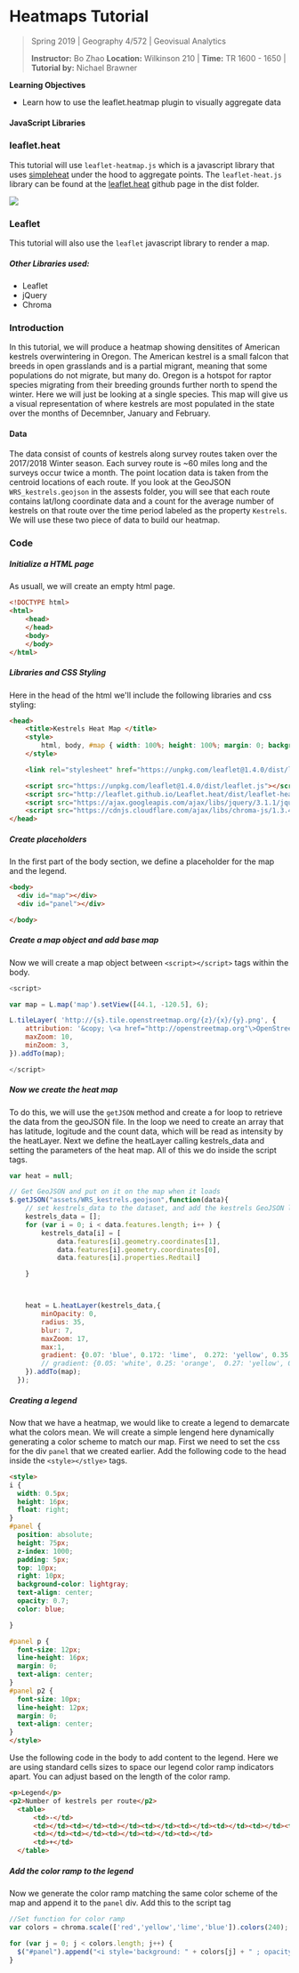 # Heatmaps Tutorial

> Spring 2019 | Geography 4/572 | Geovisual Analytics
>
> **Instructor:** Bo Zhao  **Location:** Wilkinson 210 | **Time:** TR 1600 - 1650 |
> **Tutorial by:** Nichael Brawner

**Learning Objectives**

- Learn how to use the leaflet.heatmap plugin to visually aggregate data

#### JavaScript Libraries
### leaflet.heat
This tutorial will use `leaflet-heatmap.js` which is a javascript library that uses [simpleheat](https://github.com/mourner/simpleheat) under the hood to aggregate points. The `leaflet-heat.js` library can be found at the [leaflet.heat](https://github.com/Leaflet/Leaflet.heat) github page in the dist folder.

![](img/chart.png)
### Leaflet

This tutorial will also use the `leaflet` javascript library to render a map.


##### Other Libraries used:
- Leaflet
- jQuery
- Chroma

### Introduction
In this tutorial, we will produce a heatmap showing densitites of American kestrels overwintering in Oregon.  The American kestrel is a small falcon that breeds in open grasslands and is a partial migrant, meaning that some populations do not migrate, but many do.  Oregon is a hotspot for raptor species migrating from their breeding grounds further north to spend the winter.  Here we will just be looking at a single species.  This map will give us a visual representation of where kestrels are most populated in the state over the months of Decemnber, January and February.

#### Data
The data consist of counts of kestrels along survey routes taken over the 2017/2018 Winter season.  Each survey route is ~60 miles long and the surveys occur twice a month.  The point location data is taken from the centroid locations of each route. If you look at the GeoJSON `WRS_kestrels.geojson` in the assests folder, you will see that each route contains lat/long coordinate data and a count for the average number of kestrels on that route over the time period labeled as the property `Kestrels`.  We will use these two piece of data to build our heatmap.

### Code

##### Initialize a HTML page

As usuall, we will create an empty html page.

```html
<!DOCTYPE html>
<html>
    <head>
    </head>
    <body>
    </body>
</html>
```

##### Libraries and CSS Styling
Here in the head of the html we'll include the following libraries and css styling:

```html
<head>
    <title>Kestrels Heat Map </title>
    <style>
        html, body, #map { width: 100%; height: 100%; margin: 0; background: #fff}
    </style>

    <link rel="stylesheet" href="https://unpkg.com/leaflet@1.4.0/dist/leaflet.css" />

    <script src="https://unpkg.com/leaflet@1.4.0/dist/leaflet.js"></script>
    <script src="http://leaflet.github.io/Leaflet.heat/dist/leaflet-heat.js"></script>
    <script src="https://ajax.googleapis.com/ajax/libs/jquery/3.1.1/jquery.min.js"></script>
    <script src="https://cdnjs.cloudflare.com/ajax/libs/chroma-js/1.3.4/chroma.min.js"></script>
</head>
```
##### Create placeholders
In the first part of the body section, we define a placeholder for the map and the legend.

```html
<body>
  <div id="map"></div>
  <div id="panel"></div>

</body>
```

##### Create a map object and add base map

Now we will create a map object between `<script></script>` tags within the body.

```javascript
<script>

var map = L.map('map').setView([44.1, -120.5], 6);

L.tileLayer( 'http://{s}.tile.openstreetmap.org/{z}/{x}/{y}.png', {
    attribution: '&copy; \<a href="http://openstreetmap.org"\>OpenStreetMap\</a\> Contributors',
    maxZoom: 10,
    minZoom: 3,
}).addTo(map);

</script>
```
##### Now we create the heat map

To do this, we will use the `getJSON` method and create a for loop to retrieve the data from the geoJSON file.  In the loop we need to create an array that has latitude, logitude and the count data, which will be read as intensity by the heatLayer.  Next we define the heatLayer calling kestrels_data and setting the parameters of the heat map.
All of this we do inside the script tags.
```javascript
var heat = null;

// Get GeoJSON and put on it on the map when it loads
$.getJSON("assets/WRS_kestrels.geojson",function(data){
    // set kestrels_data to the dataset, and add the kestrels GeoJSON layer to the map
    kestrels_data = [];
    for (var i = 0; i < data.features.length; i++ ) {
        kestrels_data[i] = [
            data.features[i].geometry.coordinates[1],
            data.features[i].geometry.coordinates[0],
            data.features[i].properties.Redtail]

    }



    heat = L.heatLayer(kestrels_data,{
        minOpacity: 0,
        radius: 35,
        blur: 7,
        maxZoom: 17,
        max:1,
        gradient: {0.07: 'blue', 0.172: 'lime',  0.272: 'yellow', 0.35: 'red'},
        // gradient: {0.05: 'white', 0.25: 'orange',  0.27: 'yellow', 0.3: 'red'}
    }).addTo(map);
  });
```

##### Creating a legend
Now that we have a heatmap, we would like to create a legend to demarcate what the colors mean.  We will create a simple lengend here dynamically generating a color scheme to match our map.  First we need to set the css for the div `panel` that we created earlier.  Add the following code to the head inside the `<style></stlye>` tags.

```html
<style>
i {
  width: 0.5px;
  height: 16px;
  float: right;
}
#panel {
  position: absolute;
  height: 75px;
  z-index: 1000;
  padding: 5px;
  top: 10px;
  right: 10px;
  background-color: lightgray;
  text-align: center;
  opacity: 0.7;
  color: blue;

}

#panel p {
  font-size: 12px;
  line-height: 16px;
  margin: 0;
  text-align: center;
}
#panel p2 {
  font-size: 10px;
  line-height: 12px;
  margin: 0;
  text-align: center;
}
</style>
```
Use the following code in the body to add content to the legend.  Here we are using standard cells sizes to space our legend color ramp indicators apart.  You can adjust based on the length of the color ramp.

```html
<p>Legend</p>
<p2>Number of kestrels per route</p2>
  <table>
      <td>-</td>
      <td></td><td></td><td></td><td></td><td></td><td></td><td></td><td></td><td></td><td></td><td></td><td></td><td></td><td></td><td></td><td></td><td></td><td></td><td></td><td></td>
      <td></td><td></td><td></td><td></td><td></td>
      <td>+</td>
  </table>
```
##### Add the color ramp to the legend

Now we generate the color ramp matching the same color scheme of the map and append it to the `panel` div.  Add this to the script tag

```javascript
//Set function for color ramp
var colors = chroma.scale(['red','yellow','lime','blue']).colors(240); //colors =

for (var j = 0; j < colors.length; j++) {
  $("#panel").append("<i style='background: " + colors[j] + " ; opacity:0.7'></i>");
}
```
